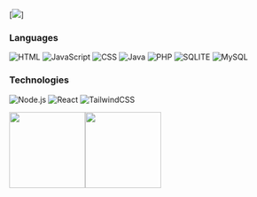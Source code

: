 [![](https://ibb.co/dQVbN2v)]

### Languages

![HTML](https://img.shields.io/badge/HTML5-E34F26?style=for-the-badge&logo=html5&logoColor=white)
![JavaScript](https://img.shields.io/badge/JavaScript-F7DF1E?style=for-the-badge&logo=javascript&logoColor=black)
![CSS](https://img.shields.io/badge/CSS3-1572B6?style=for-the-badge&logo=css3&logoColor=white)
![Java](https://img.shields.io/badge/Java-ED8B00?style=for-the-badge&logo=openjdk&logoColor=white)
![PHP](https://img.shields.io/badge/PHP-777BB4?style=for-the-badge&logo=php&logoColor=white)
![SQLITE]([https://img.shields.io/badge/-SQL-000?&logo=MySQL](https://img.shields.io/badge/SQLite-07405E?style=for-the-badge&logo=sqlite&logoColor=white))
![MySQL](https://img.shields.io/badge/MySQL-005C84?style=for-the-badge&logo=mysql&logoColor=white)

### Technologies

![Node.js](https://img.shields.io/badge/-Node.js-000?&logo=node.js)
![React](https://img.shields.io/badge/-React-000?&logo=React)
![TailwindCSS]([https://img.shields.io/badge/-React-000?&logo=React](https://img.shields.io/badge/Tailwind_CSS-38B2AC?style=for-the-badge&logo=tailwind-css&logoColor=white))

<a><img height="137px" src="https://github-readme-stats.vercel.app/api?username=mikuull&hide_title=true&hide_border=true&show_icons=true&include_all_commits=true&count_private=true&line_height=21&text_color=000&icon_color=000&bg_color=0,ea6161,ffc64d,fffc4d,52fa5a&theme=graywhite" /><!-- wi*quL3fcV --><img height="137px" src="https://github-readme-stats.vercel.app/api/top-langs/?username=mikuull&hide=html&hide_title=true&hide_border=true&layout=compact&langs_count=6&exclude_repo=comp426,Redventures-Movie-Quotes&text_color=000&icon_color=fff&bg_color=0,52fa5a,4dfcff,c64dff&theme=graywhite" /></a>
